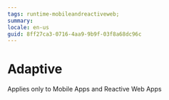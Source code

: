 ```yaml
---
tags: runtime-mobileandreactiveweb;  
summary: 
locale: en-us
guid: 8ff27ca3-0716-4aa9-9b9f-03f8a68dc96c
---
```


# Adaptive

<div class="info" markdown="1">

Applies only to Mobile Apps and Reactive Web Apps

</div>
